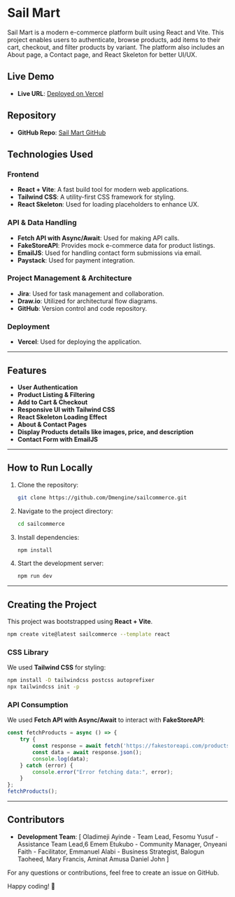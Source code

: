 # Sail Mart

Sail Mart is a modern e-commerce platform built using React and Vite. This project enables users to authenticate, browse products, add items to their cart, checkout, and filter products by variant. The platform also includes an About page, a Contact page, and React Skeleton for better UI/UX.

## Live Demo
- **Live URL**: [Deployed on Vercel](https://sailmart-one.vercel.app/)

## Repository
- **GitHub Repo**: [Sail Mart GitHub](https://github.com/Dmengine/sailmart)


## Technologies Used

### Frontend
- **React + Vite**: A fast build tool for modern web applications.
- **Tailwind CSS**: A utility-first CSS framework for styling.
- **React Skeleton**: Used for loading placeholders to enhance UX.

### API & Data Handling
- **Fetch API with Async/Await**: Used for making API calls.
- **FakeStoreAPI**: Provides mock e-commerce data for product listings.
- **EmailJS**: Used for handling contact form submissions via email.
- **Paystack**: Used for payment integration.

### Project Management & Architecture
- **Jira**: Used for task management and collaboration.
- **Draw.io**: Utilized for architectural flow diagrams.
- **GitHub**: Version control and code repository.

### Deployment
- **Vercel**: Used for deploying the application.

---

## Features
- **User Authentication**
- **Product Listing & Filtering**
- **Add to Cart & Checkout**
- **Responsive UI with Tailwind CSS**
- **React Skeleton Loading Effect**
- **About & Contact Pages**
- **Display Products details like images, price, and description**
- **Contact Form with EmailJS**

---

## How to Run Locally

1. Clone the repository:
   ```bash
   git clone https://github.com/Dmengine/sailcommerce.git
   ```
2. Navigate to the project directory:
   ```bash
   cd sailcommerce
   ```
3. Install dependencies:
   ```bash
   npm install
   ```
4. Start the development server:
   ```bash
   npm run dev
   ```

---

## Creating the Project
This project was bootstrapped using **React + Vite**.

```bash
npm create vite@latest sailcommerce --template react
```

### CSS Library
We used **Tailwind CSS** for styling:
```bash
npm install -D tailwindcss postcss autoprefixer
npx tailwindcss init -p
```

### API Consumption
We used **Fetch API with Async/Await** to interact with **FakeStoreAPI**:
```js
const fetchProducts = async () => {
    try {
        const response = await fetch('https://fakestoreapi.com/products');
        const data = await response.json();
        console.log(data);
    } catch (error) {
        console.error("Error fetching data:", error);
    }
};
fetchProducts();
```

---



## Contributors
- **Development Team**: [
    Oladimeji Ayinde - Team Lead,
    Fesomu Yusuf - Assistance Team Lead,6
    Emem Etukubo - Community Manager,
    Onyeani Faith - Facilitator,
    Emmanuel Alabi - Business Strategist,
    Balogun Taoheed,
    Mary Francis,
    Aminat Amusa
    Daniel John
]

For any questions or contributions, feel free to create an issue on GitHub.

Happy coding! 🚀


